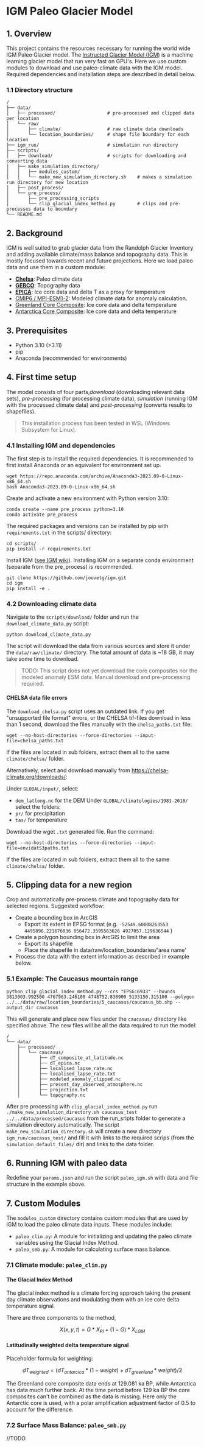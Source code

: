 # IGM Paleo Glacier Model

## 1. Overview
This project contains the resources necessary for running the world wide IGM Paleo Glacier model. The [Instructed Glacier Model (IGM)](https://github.com/jouvetg/igm) is a machine learning glacier model that run very fast on GPU's. Here we use custom modules to download and use paleo-climate data with the IGM model. Required dependencies and installation steps are described in detail below.

### 1.1 Directory structure
```
/
├── data/
│   ├── processed/                   # pre-processed and clipped data per location
│   └── raw/
│       ├── climate/                 # raw climate data downloads  
│       └── location_boundaries/     # shape file boundary for each location 
├── igm_run/                         # simulation run directory
├── scripts/
│   ├── download/                    # scripts for downloading and converting data
│   ├── make_simulation_directory/
│   │   ├── modules_custom/
│   │   └── make_new_simulation_directory.sh    # makes a simulation run directory for new location
│   ├── post_process/
│   └── pre_process/
│       ├── pre_processing_scripts
│       └── clip_glacial_index_method.py        # clips and pre-processes data to boundary
└── README.md
```

## 2. Background
IGM is well suited to grab glacier data from the Randolph Glacier Inventory and adding available climate/mass balance and topography data. This is mostly focused towards recent and  future projections. Here we load paleo data and use them in a custom module:
- [**Chelsa**](https://chelsa-climate.org): Paleo climate data
- [**GEBCO**](https://www.gebco.net/): Topography data
- [**EPICA**](https://doi.pangaea.de/10.1594/PANGAEA.683655): Ice core data and delta T as a proxy for temperature
- [CMIP6 / MPI-ESM1-2](https://catalogue.ceda.ac.uk/uuid/65edc10dc0664aeda89dec81f2c6426e/): Modeled climate data for anomaly calculation.
- [Greenland Core Composite](https://doi.pangaea.de/10.1594/PANGAEA.957135): Ice core data and delta temperature
- [Antarctica Core Composite](https://doi.pangaea.de/10.1594/PANGAEA.810188): Ice core data and delta temperature

## 3. Prerequisites
- Python 3.10 (>3.11)
- pip
- Anaconda (recommended for environments)

## 4. First time setup 
The model consists of four parts,*download* (downloading relevant data sets), *pre-processing* (for processing climate data), *simulation* (running IGM with the processed climate data) and *post-processing* (converts results to shapefiles).

>This installation process has been tested in WSL (Windows Subsystem for Linux).

### 4.1 Installing IGM and dependencies
The first step is to install the required dependencies. It is recommended to first install Anaconda or an equivalent for environment set up. 

```shell
wget https://repo.anaconda.com/archive/Anaconda3-2023.09-0-Linux-x86_64.sh
bash Anaconda3-2023.09-0-Linux-x86_64.sh
```

Create and activate a new environment with Python version 3.10:
``` 
conda create --name pre_process python=3.10
conda activate pre_process
```

The required packages and versions can be installed by pip with `requirements.txt` in the scripts/ directory:
```shell
cd scripts/
pip install -r requirements.txt
```

Install IGM ([see IGM wiki](https://github.com/jouvetg/igm/wiki/1.-Installation)). Installing IGM on a separate conda environment (separate from the pre_process) is recommended.

```shell
git clone https://github.com/jouvetg/igm.git
cd igm
pip install -e . 
```


### 4.2 Downloading climate data
Navigate to the `scripts/download/` folder and run the `download_climate_data.py` script:
```shell
python download_climate_data.py
```
The script will download the data from various sources and store it under the `data/raw/climate/` directory. The total amount of data is ~18 GB, it may take some time to download. 

>TODO: This script does not yet download the core composites nor the modeled anomaly ESM data. Manual download and pre-processing required.


#### CHELSA data file errors
The `download_chelsa.py` script uses an outdated link. If you get "unsupported file format" errors, or the CHELSA tif-files download in less than 1 second, download the files manually with the `chelsa_paths.txt` file:
```
wget --no-host-directories --force-directories --input-file=chelsa_paths.txt
```

If the files are located in sub folders, extract them all to  the same `climate/chelsa/` folder.

Alternatively, select and download manually from https://chelsa-climate.org/downloads/:

Under `GLOBAL/input/`, select:
- `dem_latlong.nc` for the DEM
Under `GLOBAL/climatologies/1981-2010/` select the folders:
- `pr/` for precipitation
- `tas/` for temperature

Download the wget `.txt` generated file. Run the command:
```
wget --no-host-directories --force-directories --input-file=envidatS3paths.txt
```

If the files are located in sub folders, extract them all to  the same `climate/chelsa/` folder.

## 5. Clipping data for a new region
Crop and automatically pre-process climate and topography data for selected regions. Suggested workflow:

- Create a bounding box in ArcGIS
    - Export its extent in EPSG format (e.g. `-52549.60008263553 4495896.221676036 856472.3595563626 4927057.129636544` )
- Create a polygon bounding box in ArcGIS to limit the area
    - Export its shapefile
    - Place the shapefile in data/raw/location_boundaries/'area name'
- Process the data with the extent information as described in example below.

### 5.1 Example: The Caucasus mountain range
```shell
python clip_glacial_index_method.py --crs "EPSG:6933" --bounds 3813003.992500 4767963.246100 4748752.838900 5133150.315100 --polygon ../../data/raw/location_boundaries/5_caucasus/caucasus_bb.shp --output_dir caucasus
```

This will generate and place new files under the `caucasus/` directory like specified above. The new files will be all the data required to run the model:
```shell
/
└── data/
    ├── processed/
    │   └── caucasus/
    │       ├── dT_composite_at_latitude.nc
    │       ├── dT_epica.nc
    │       ├── localised_lapse_rate.nc
    │       ├── localised_lapse_rate.txt
    │       ├── modeled_anomaly_clipped.nc
    │       ├── present_day_observed_atmosphere.nc
    │       ├── projection.txt
    │       └── topography.nc
```

After pre processing with `clip_glacial_index_method.py` run `./make_new_simulation_directory.sh caucasus_test ../../data/processed/caucasus` from the run_sripts folder to generate a simulation directory automatically. The script `make_new_simulation_directory.sh` will create a new directory `igm_run/caucasus_test/` and fill it with links to the required scrips (from the `simulation_default_files/` dir) and links to the data folder. 


## 6. Running IGM with paleo data
Redefine your `params.json` and run the script `paleo_igm.sh` with data and file structure in the example above.

## 7. Custom Modules
The `modules_custom` directory contains custom modules that are used by IGM to load the paleo climate data inputs. These modules include:
- `paleo_clim.py`: A module for initializing and updating the paleo climate variables using the Glacial Index Method.
- `paleo_smb.py`: A module for calculating surface mass balance.  

### 7.1 Climate module: `paleo_clim.py`

#### The Glacial Index Method
The glacial index method is a climate forcing approach taking the present day climate observations and modulating them with an ice core delta temperature signal.  

There are three components to the method, 

$$X(x,y,t) = G*X_{PI} + (1-G)*X_{LGM}$$


#### Latitudinally weighted delta temperature signal

Placeholder formula for weighting:

$$dT_{weighted} = (dT_{antarcica}*(1-weight)+dT_{greenland}*weight)/2$$

The Greenland core composite data ends at 129.081 ka BP, while Antarctica has data much further back. At the time period before 129 ka BP the core composites can't be combined as the data is missing. Here only the Antarctic core is used, with a polar amplification adjustment factor of 0.5 to account for the difference. 


### 7.2 Surface Mass Balance: `paleo_smb.py`
//TODO

